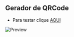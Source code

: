 ## Gerador de QRCode
 

 
</p>
 

- Para testar clique [AQUI](https://screengc.github.io/QR-Code-Generator-JS/)

![Preview](https://github.com/ScreenGC/Gerador-de-QRCODE/blob/main/pagina.png)

